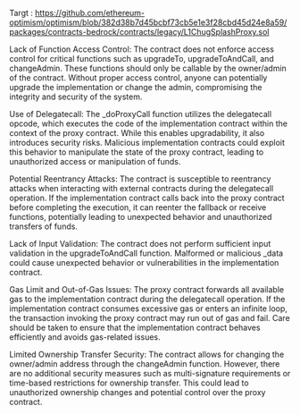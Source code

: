Targt :
https://github.com/ethereum-optimism/optimism/blob/382d38b7d45bcbf73cb5e1e3f28cbd45d24e8a59/packages/contracts-bedrock/contracts/legacy/L1ChugSplashProxy.sol

Lack of Function Access Control:
The contract does not enforce access control for critical functions such as upgradeTo, upgradeToAndCall, and changeAdmin. These functions should only be callable by the owner/admin of the contract. Without proper access control, anyone can potentially upgrade the implementation or change the admin, compromising the integrity and security of the system.

Use of Delegatecall:
The _doProxyCall function utilizes the delegatecall opcode, which executes the code of the implementation contract within the context of the proxy contract. While this enables upgradability, it also introduces security risks. Malicious implementation contracts could exploit this behavior to manipulate the state of the proxy contract, leading to unauthorized access or manipulation of funds.

Potential Reentrancy Attacks:
The contract is susceptible to reentrancy attacks when interacting with external contracts during the delegatecall operation. If the implementation contract calls back into the proxy contract before completing the execution, it can reenter the fallback or receive functions, potentially leading to unexpected behavior and unauthorized transfers of funds.

Lack of Input Validation:
The contract does not perform sufficient input validation in the upgradeToAndCall function. Malformed or malicious _data could cause unexpected behavior or vulnerabilities in the implementation contract.

Gas Limit and Out-of-Gas Issues:
The proxy contract forwards all available gas to the implementation contract during the delegatecall operation. If the implementation contract consumes excessive gas or enters an infinite loop, the transaction invoking the proxy contract may run out of gas and fail. Care should be taken to ensure that the implementation contract behaves efficiently and avoids gas-related issues.

Limited Ownership Transfer Security:
The contract allows for changing the owner/admin address through the changeAdmin function. However, there are no additional security measures such as multi-signature requirements or time-based restrictions for ownership transfer. This could lead to unauthorized ownership changes and potential control over the proxy contract.